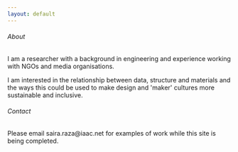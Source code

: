 ```yaml
---
layout: default
---
```


<link rel="shortcut icon" type="image/x-icon" href="favicon.ico">

<h6>About</h6>

I am a researcher with a background in engineering and experience working with NGOs and media organisations.

<p>I am interested in the relationship between data, structure and materials and the ways this could be used to make design and 'maker' cultures more sustainable and inclusive.</p>


<h6> Contact</h6>

<p>Please email saira.raza@iaac.net for examples of work while this site is being completed.
</p>
